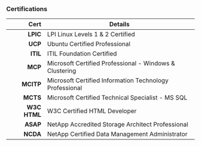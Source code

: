 ### Certifications

|         Cert | Details                                                  |
| -----------: | -------------------------------------------------------- |
|     **LPIC** | LPI Linux Levels 1 & 2 Certified                         |
|      **UCP** | Ubuntu Certified Professional                            |
|     **ITIL** | ITIL Foundation Certified                                |
|      **MCP** | Microsoft Certified Professional - Windows & Clustering  |
|    **MCITP** | Microsoft Certified Information Technology Professional  |
|     **MCTS** | Microsoft Certified Technical Specialist - MS SQL        |
| **W3C HTML** | W3C Certified HTML Developer                             |
|     **ASAP** | NetApp Accredited Storage Architect Professional         |
|     **NCDA** | NetApp Certified Data Management Administrator           |
